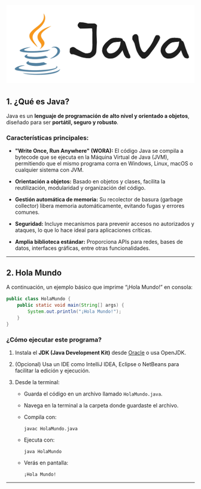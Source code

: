 # ![Java](readme.png)

## **1. ¿Qué es Java?**

Java es un **lenguaje de programación de alto nivel y orientado a objetos**, diseñado para ser **portátil, seguro y robusto**.

### Características principales:

* **"Write Once, Run Anywhere" (WORA):**
  El código Java se compila a bytecode que se ejecuta en la Máquina Virtual de Java (JVM), permitiendo que el mismo programa corra en Windows, Linux, macOS o cualquier sistema con JVM.

* **Orientación a objetos:**
  Basado en objetos y clases, facilita la reutilización, modularidad y organización del código.

* **Gestión automática de memoria:**
  Su recolector de basura (garbage collector) libera memoria automáticamente, evitando fugas y errores comunes.

* **Seguridad:**
  Incluye mecanismos para prevenir accesos no autorizados y ataques, lo que lo hace ideal para aplicaciones críticas.

* **Amplia biblioteca estándar:**
  Proporciona APIs para redes, bases de datos, interfaces gráficas, entre otras funcionalidades.

---

## **2. Hola Mundo**

A continuación, un ejemplo básico que imprime “¡Hola Mundo!” en consola:

```java
public class HolaMundo {
    public static void main(String[] args) {
        System.out.println("¡Hola Mundo!");
    }
}
```

### ¿Cómo ejecutar este programa?

1. Instala el **JDK (Java Development Kit)** desde [Oracle](https://www.oracle.com/java/technologies/downloads/) o usa OpenJDK.

2. (Opcional) Usa un IDE como IntelliJ IDEA, Eclipse o NetBeans para facilitar la edición y ejecución.

3. Desde la terminal:

   * Guarda el código en un archivo llamado `HolaMundo.java`.

   * Navega en la terminal a la carpeta donde guardaste el archivo.

   * Compila con:

     ```
     javac HolaMundo.java
     ```

   * Ejecuta con:

     ```
     java HolaMundo
     ```

   * Verás en pantalla:

     ```
     ¡Hola Mundo!
     ```

---
